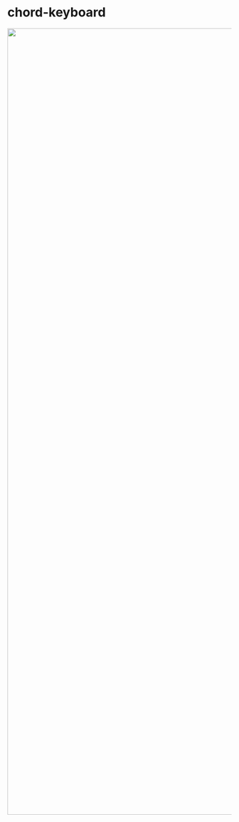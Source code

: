 # chord-keyboard

<img width="1768" src="https://user-images.githubusercontent.com/20125542/227988296-df7fbea8-f2eb-4ccb-b5de-6f65be3b5a64.png">
